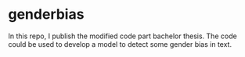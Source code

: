 # genderbias
In this repo, I publish the modified code part bachelor thesis. The code could be used to develop a model to detect some gender bias in text.
